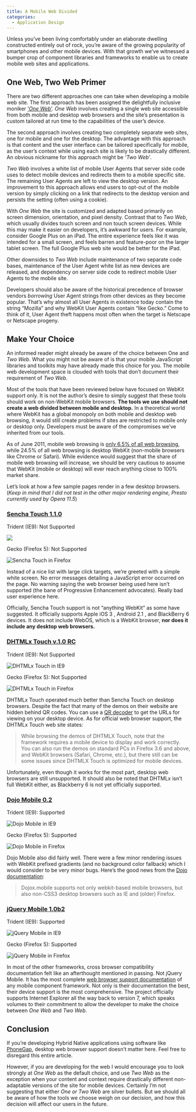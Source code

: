 ```yaml
---
title: A Mobile Web Divided
categories:
  - Application Design
---
```


Unless you’ve been living comfortably under an elaborate dwelling constructed entirely out of rock, you’re aware of the growing popularity of smartphones and other mobile devices. With that growth we’ve witnessed a bumper crop of component libraries and frameworks to enable us to create mobile web sites and applications.

## One Web, Two Web Primer

There are two different approaches one can take when developing a mobile web site. The first approach has been assigned the delightfully inclusive moniker [‘*One Web*’][1]. *One Web* involves creating a single web site accessible from both mobile and desktop web browsers and the site’s presentation is custom tailored at run time to the capabilities of the user’s device.

 [1]: http://www.w3.org/TR/mobile-bp/#OneWeb

The second approach involves creating two completely separate web sites, one for mobile and one for the desktop. The advantage with this approach is that content and the user interface can be tailored specifically for mobile, as the user’s context while using each site is likely to be drastically different. An obvious nickname for this approach might be *‘Two Web’*.

*Two Web* involves a white list of mobile User Agents that server side code uses to detect mobile devices and redirects them to a mobile specific site. The remaining User Agents are left to view the desktop version. An improvement to this approach allows end users to opt-out of the mobile version by simply clicking on a link that redirects to the desktop version and persists the setting (often using a cookie).

With *One Web* the site is customized and adapted based primarily on screen dimension, orientation, and pixel density. Contrast that to *Two Web*, which usually divides touch screen and non touch screen devices. While this may make it easier on developers, it’s awkward for users. For example, consider Google Plus on an iPad. The entire experience feels like it was intended for a small screen, and feels barren and feature-poor on the larger tablet screen. The full Google Plus web site would be better for the iPad.

Other downsides to *Two Web* include maintenance of two separate code bases, maintenance of the User Agent white list as new devices are released, and dependency on server side code to redirect mobile User Agents to the mobile site.

Developers should also be aware of the historical precedence of browser vendors *borrowing* User Agent strings from other devices as they become popular. That’s why almost all User Agents in existence today contain the string “Mozilla” and why WebKit User Agents contain “like Gecko.” Come to think of it, User Agent theft happens most often when the target is Netscape or Netscape progeny.

## Make Your Choice

An informed reader might already be aware of the choice between One and *Two Web*. What you might not be aware of is that your mobile JavaScript libraries and toolkits may have already made this choice for you. The mobile web development space is clouded with tools that don’t document their requirement of *Two Web*.

Most of the tools that have been reviewed below have focused on WebKit support only. It is not the author’s desire to simply suggest that these tools should work on non-WebKit mobile browsers. **The tools we use should not create a web divided between mobile and desktop.** In a theoretical world where WebKit has a global monopoly on both mobile and desktop web browsing, it would still create problems if sites are restricted to mobile only or desktop only. Developers must be aware of the compromises we’ve inherited from our tools.

As of June 2011, mobile web browsing is [only 6.5% of all web browsing][2], while 24.5% of all web browsing is desktop WebKit (non-mobile browsers like Chrome or Safari). While evidence would suggest that the share of mobile web browsing will increase, we should be very cautious to assume that WebKit (mobile or desktop) will ever reach anything close to 100% market share.

 [2]: http://en.wikipedia.org/wiki/Usage_share_of_web_browsers#Summary_table

Let’s look at how a few sample pages render in a few desktop browsers. (*Keep in mind that I did not test in the other major rendering engine, Presto currently used by Opera 11.5*)

### [Sencha Touch 1.1.0][3]

 [3]: http://dev.sencha.com/deploy/touch/examples/nestedlist/

Trident (IE9): Not Supported

![][5alt]

Gecko (Firefox 5): Not Supported

![][5]

Instead of a nice list with large click targets, we’re greeted with a simple white screen. No error messages detailing a JavaScript error occurred on the page. No warning saying the web browser being used here isn’t supported (the bane of Progressive Enhancement advocates). Really bad user experience here.

 [5alt]: /web/wp-content/uploads/2011/07/Screen-Shot-2011-07-26-at-10.48.51-PM.png
 [5]: /web/wp-content/uploads/2011/07/Screen-Shot-2011-07-26-at-10.31.41-PM.png "Sencha Touch in Firefox"

Officially, Sencha Touch support is not “anything WebKit” as some have suggested. It officially supports Apple iOS 3 , Android 2.1 , and BlackBerry 6 devices. It does not include WebOS, which is a WebKit browser, **nor does it include any desktop web browsers.**

### [DHTMLx Touch v.1.0 RC][6]

 [6]: http://www.dhtmlx.com/touch/samples/apps/uidemo/index.html

Trident (IE9): Not Supported

![][7]

Gecko (Firefox 5): Not Supported

![][8]

DHTMLx Touch operated much better than Sencha Touch on desktop browsers. Despite the fact that many of the demos on their website are hidden behind QR codes. You can use a [QR decoder][9] to get the URLs for viewing on your desktop device. As for official web browser support, the DHTMLx Touch web site states:

 [7]: /web/wp-content/uploads/2011/07/Screen-Shot-2011-07-27-at-6.26.50-PM.png "DHTMLx Touch in IE9"
 [8]: /web/wp-content/uploads/2011/07/Screen-Shot-2011-07-26-at-10.16.48-PM.png "DHTMLx Touch in Firefox"
 [9]: http://zxing.org/w/decode.jspx

> While browsing the demos of DHTMLX Touch, note that the framework requires a mobile device to display and work correctly. You can also run the demos on standard PCs in Firefox 3.6 and above, and WebKit browsers (Safari, Chrome, etc.), but there still can be some issues since DHTMLX Touch is optimized for mobile devices.

Unfortunately, even though it works for the most part, desktop web browsers are still unsupported. It should also be noted that DHTMLx isn’t full WebKit either, as Blackberry 6 is not yet officially supported.

### [Dojo Mobile 0.2][10]

 [10]: http://chrism.dojotoolkit.org/mobile-0.2/make_samples/dojo-samples/demos/mobile-gallery/demo.html

Trident (IE9): Supported

![][11]

Gecko (Firefox 5): Supported

![][12]

Dojo Mobile also did fairly well. There were a few minor rendering issues with WebKit prefixed gradients (and no background color fallback) which I would consider to be very minor bugs. Here’s the good news from the [Dojo documentation][13]:

 [11]: /web/wp-content/uploads/2011/08/Screen-Shot-2011-08-08-at-9.51.41-PM.png "Dojo Mobile in IE9"
 [12]: /web/wp-content/uploads/2011/07/Screen-Shot-2011-07-26-at-10.18.51-PM.png "Dojo Mobile in Firefox"
 [13]: http://dojotoolkit.org/reference-guide/dojox/mobile.html#id5

> Dojox.mobile supports not only webkit-based mobile browsers, but also non-CSS3 desktop browsers such as IE and (older) Firefox.

### [jQuery Mobile 1.0b2][14]

 [14]: http://jquerymobile.com/demos/1.0b2/#/demos/1.0b2/docs/lists/index.html

Trident (IE9): Supported

![][15]

Gecko (Firefox 5): Supported

![][16]

In most of the other frameworks, cross browser compatibility documentation felt like an afterthought mentioned in passing. Not jQuery Mobile. It has the most complete [web browser support documentation][17] of any mobile component framework. Not only is their documentation the best, their device support is the most comprehensive. The project officially supports Internet Explorer all the way back to version 7, which speaks volumes to their commitment to allow the developer to make the choice between *One Web* and *Two Web*.

 [15]: /web/wp-content/uploads/2011/08/Screen-Shot-2011-08-08-at-10.05.50-PM.png "jQuery Mobile in IE9"
 [16]: /web/wp-content/uploads/2011/07/Screen-Shot-2011-07-26-at-10.08.24-PM.png "jQuery Mobile in Firefox"
 [17]: http://jquerymobile.com/gbs/

## Conclusion

If you’re developing Hybrid Native applications using software like [PhoneGap][18], desktop web browser support doesn’t matter here. Feel free to disregard this entire article.

 [18]: http://www.phonegap.com/

However, if you are developing for the web I would encourage you to look strongly at *One Web* as the default choice, and use *Two Web* as the exception when your content and context require drastically different non-adaptable versions of the site for mobile devices. Certainly I’m not suggesting that either *One or Two Web* are silver bullets. But we should all be aware of how the tools we choose weigh on our decision, and how this decision will affect our users in the future.
